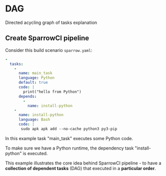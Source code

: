 # DAG

Directed acycling graph of tasks explanation

## Create SparrowCI pipeline 

Consider this build scenario `sparrow.yaml`:

```yaml
- 
  tasks:
    -
      name: main_task
      language: Python
      default: true
      code: |
        print("hello from Python")
      depends:
        - 
          name: install-python
    -
      name: install-python
      language: Bash
      code: |
       sudo apk apk add --no-cache python3 py3-pip    
```

In this example task "main_task" executes some Python code. 

To make sure we have a Python runtime, the dependency task "install-python" is executed. 

This example illustrates the core idea behind SparrowCI pipeline - to have a **collection of dependent tasks** (DAG) that executed in a **particular order**.
